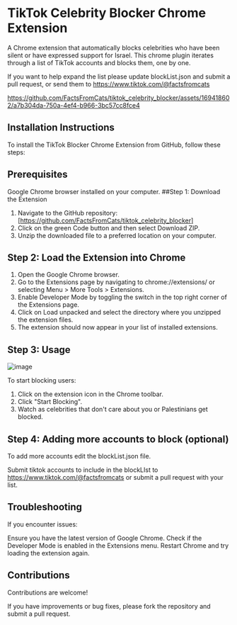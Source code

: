 # TikTok Celebrity Blocker Chrome Extension
A Chrome extension that automatically blocks celebrities who have been silent or have expressed support for Israel. This chrome plugin iterates through a list of TikTok accounts and blocks them, one by one.

If you want to help expand the list please update blockList.json and submit a pull request, or send them to https://www.tiktok.com/@factsfromcats

https://github.com/FactsFromCats/tiktok_celebrity_blocker/assets/169418602/a7b304da-750a-4ef4-b966-3bc57cc8fce4


## Installation Instructions
To install the TikTok Blocker Chrome Extension from GitHub, follow these steps:

## Prerequisites
Google Chrome browser installed on your computer.
##Step 1: Download the Extension
1. Navigate to the GitHub repository: [https://github.com/FactsFromCats/tiktok_celebrity_blocker]
2. Click on the green Code button and then select Download ZIP.
3. Unzip the downloaded file to a preferred location on your computer.

## Step 2: Load the Extension into Chrome
1. Open the Google Chrome browser.
2. Go to the Extensions page by navigating to chrome://extensions/ or selecting Menu > More Tools > Extensions.
3. Enable Developer Mode by toggling the switch in the top right corner of the Extensions page.
4. Click on Load unpacked and select the directory where you unzipped the extension files.
5. The extension should now appear in your list of installed extensions.

## Step 3: Usage

![image](https://github.com/FactsFromCats/tiktok_celebrity_blocker/assets/169418602/fe822391-9911-476b-a312-7f097351917e)

To start blocking users:
1. Click on the extension icon in the Chrome toolbar.
2. Click "Start Blocking".
3. Watch as celebrities that don't care about you or Palestinians get blocked.

## Step 4: Adding more accounts to block (optional)
To add more accounts edit the blockList.json file.

Submit tiktok accounts to include in the blockLIst to https://www.tiktok.com/@factsfromcats or submit a pull request with your list.

## Troubleshooting
If you encounter issues:

Ensure you have the latest version of Google Chrome.
Check if the Developer Mode is enabled in the Extensions menu.
Restart Chrome and try loading the extension again.

## Contributions
Contributions are welcome! 

If you have improvements or bug fixes, please fork the repository and submit a pull request.

